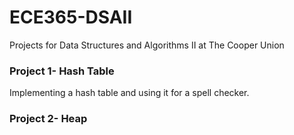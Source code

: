 # ECE365-DSAII
Projects for Data Structures and Algorithms II at The Cooper Union

### Project 1- Hash Table
Implementing a hash table and using it for a spell checker.

### Project 2- Heap

